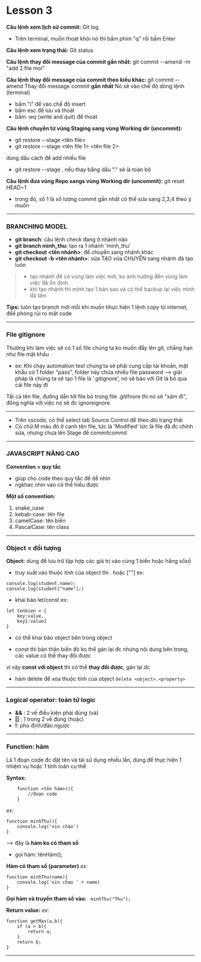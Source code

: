 # Lesson 3

**Câu lệnh xem lịch sử commit:** Git log
- Trên terminal, muốn thoát khỏi nó thì bấm phím "q" rồi bấm Enter

**Câu lệnh xem trạng thái:** Git status

**Câu lệnh thay đổi message của commit gần nhất:**
git commit --amend -m "add 2 file moi"

**Câu lệnh thay đổi message của commit theo kiểu khác:** git commit --amend
Thay đổi message commit **gần nhất**
Nó sẽ vào chế độ dòng lệnh (terminal)
- bấm "i" để vào chế độ insert
- bấm esc để lưu và thoát
- bấm :wq (write and quit) để thoát

**Câu lệnh chuyển từ vùng Staging sang vùng Working dir (uncommit):**
- git restore --stage <tên file>
- git restore --stage <tên file 1> <tên file 2>

dùng dấu cách để add nhiều file
- git restore --stage .
nếu thay bằng dấu "." sẽ là toàn bộ

**Câu lệnh đưa vùng Repo sangs vùng Working dir (uncommit):**
git reset HEAD~1
- trong đó, số 1 là số lượng commit gần nhất
có thể sửa sang 2,3,4 theo ý muốn 

---
### BRANCHING MODEL 

- **git branch**: 
câu lệnh check đang ở nhánh nào
- **git branch minh_thu:** 
tạo ra 1 nhánh 'minh_thu'
- **git checkout <tên nhánh>**: 
để chuyển sang nhánh khác
- **git checkout -b <tên nhánh>**: 
vừa TẠO vừa CHUYỂN sang nhánh đã tạo luôn
> - tạo nhánh để có vùng làm việc mới, ko ảnh hưởng đến vùng làm việc đã ổn định
> - khi tạo nhánh thì mình tạo 1 bản sao và có thể backup lại việc mình đã làm

**Tips:** luôn tạo branch mới mỗi khi muốn tihực hiện 1 lệnh copy từ internet, đềề phòng rủi ro mất code

---
### File gitignore

Thường khi làm việc sẽ có 1 số file chúng ta ko muốn đẩy lên git, chẳng hạn như file mật khẩu
- ex: Khi chạy automation test chúng ta sẽ phải cung cấp tài khoản, mật khẩu
có 1 folder "pass", folder này chứa nhiều file password
--> giải pháp là chúng ta sẽ tạo 1 file là '.gitignore', nó sẽ bảo với Git là bỏ qua cái file này đi

Tất cả tên file, đường dẫn tới file bỏ trong file .gitifnore thì nó sẽ "xám đi", đồng nghĩa với việc nó sẽ đc ignoreignore

---
- Trên vscode, có thể select tab Source Control để theo dõi trạng thái
- Có chữ M màu đỏ ở cạnh tên file, tức là 'Modified'
tức là file đã đc chỉnh sửa, nhưng chưa lên Stage để commitcommit

---
### JAVASCRIPT NÂNG CAO

**Convention = quy tắc**
- giúp cho code theo quy tắc để dễ nhìn
- ngkhac nhìn vào có thể hiểu được

**Một số convention:**
1. snake_case
2. kebab-case: tên file
3. camelCase: tên biến
4. PascalCase: tên class 
---
### Object = đối tượng
**Object:** dùng để lưu trữ tập hợp các giá trị vào cùng 1 biến hoặc hằng sốsố
- truy xuất vào thuộc tính của object thì . hoặc [""]
ex: 
```
console.log(student.name);
console.log(student["name"];)
```
- khai báo let/const
ex:
```
let tenbien = {
    key:value,
    key1:value1
}
```
- có thể khai báo object bên trong object

- const thì bản thân biến đó ko thể gán lại đc
nhưng nội dung bên trong, các value có thể thay đổi được

vì vậy  **const với object** thì có thể **thay đổi được**, gán lại dc

- hàm delete để xóa thuộc tính của object
`delete <object>.<property>`

----------------------
### Logical operator: toán tử logic
- **&&** : 2 vế điều kiện phải đúng (và)
- **||** : 1 trong 2 vế đúng (hoặc)
- **!**: phủ định/đảo ngược

---------------------
### Function: hàm
Là 1 đoạn code đc đặt tên và tái sử dụng nhiều lần, dùng để thực hiện 1 nhiệm vụ hoặc 1 tính toán cụ thể

**Syntax:**
```
    function <tên hàm>(){
        //đoạn code
    }
```

*ex:*
```
function minhThu(){
    console.log('xin chào')
}
```
--> đây là **hàm ko có tham số**

- gọi hàm: tênHàm();

**Hàm có tham số (parameter)**
*ex:*
```
function minhThu(name){
    console.log('xin chao ' + name)
}
```
**Gọi hàm và truyền tham số vào:**
` minhThu("Thu");`

**Return value:**
_ex:_
```
function getMax(a,b){
    if (a > b){
        return a;
    }
    return b;
}
```

----



